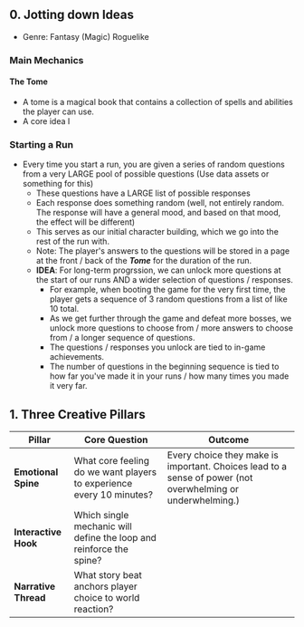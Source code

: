 ## 0. Jotting down Ideas

- Genre: Fantasy (Magic) Roguelike

### Main Mechanics

#### The Tome
- A tome is a magical book that contains a collection of spells and abilities the player can use.
- A core idea I

### Starting a Run
- Every time you start a run, you are given a series of random questions from a very LARGE pool of possible questions (Use data assets or something for this)
	- These questions have a LARGE list of possible responses
	- Each response does something random (well, not entirely random. The response will have a general mood, and based on that mood, the effect will be different)
	- This serves as our initial character building, which we go into the rest of the run with.
	- Note: The player's answers to the questions will be stored in a page at the front / back of the ***Tome*** for the duration of the run.
	- **IDEA**: For long-term progrssion, we can unlock more questions at the start of our runs AND a wider selection of questions / responses.
		- For example, when booting the game for the very first time, the player gets a sequence of 3 random questions from a list of like 10 total.
		- As we get further through the game and defeat more bosses, we unlock more questions to choose from / more answers to choose from / a longer sequence of questions.
		- The questions / responses you unlock are tied to in-game achievements.
		- The number of questions in the beginning sequence is tied to how far you've made it in your runs / how many times you made it very far.

###

## 1. Three Creative Pillars

| Pillar               | Core Question                                                        | Outcome                                                                                                    |
| -------------------- | -------------------------------------------------------------------- | ---------------------------------------------------------------------------------------------------------- |
| **Emotional Spine**  | What core feeling do we want players to experience every 10 minutes? | Every choice they make is important. Choices lead to a sense of power (not overwhelming or underwhelming.) |
| **Interactive Hook** | Which single mechanic will define the loop and reinforce the spine?  |                                                                                                            |
| **Narrative Thread** | What story beat anchors player choice to world reaction?             |                                                                                                            |
